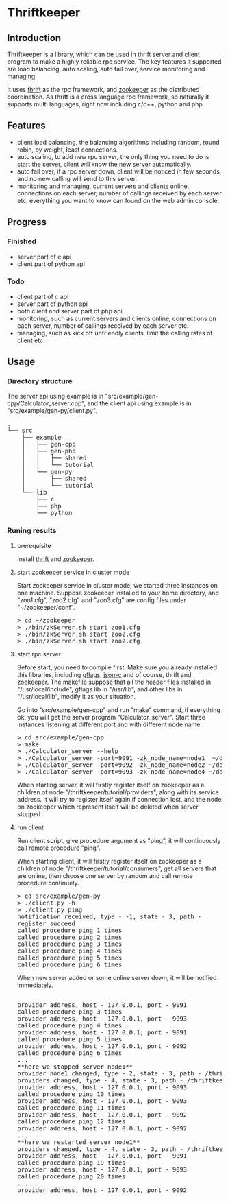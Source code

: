 # Thriftkeeper

## Introduction

Thriftkeeper is a library, which can be used in thrift server and client program to make a highly reliable rpc service. The key features it supported are load balancing, auto scaling, auto fail over, service monitoring and managing.

It uses [thrift][thrift] as the rpc framework, and [zookeeper][zookeeper] as the distributed coordination. As thrift is a cross language rpc framework, so naturally it supports multi languages, right now including c/c++, python and php. 

## Features

*  client load balancing, the balancing algorithms including random, round robin, by weight, least connections.
*  auto scaling, to add new rpc server, the only thing you need to do is start the server, client will know the new server automatically.
*  auto fail over, if a rpc server down, client will be noticed in few seconds, and no new calling will send to this server.
*  monitoring and managing, current servers and clients online, connections on each server, number of callings received by each server etc, everything you want to know can found on the web admin console.

## Progress

### Finished

 *  server part of c api
 *  client part of python api

### Todo

 *  client part of c api
 *  server part of python api
 *  both client and server part of php api
 *  monitoring, such as current servers and clients online, connections on each server, number of callings received by each server etc.
 *  managing, such as kick off unfriendly clients, limit the calling rates of client etc.

## Usage

### Directory structure

The server api using example is in "src/example/gen-cpp/Calculator_server.cpp", and the client api using example is in "src/example/gen-py/client.py".

<pre>
.
└── src
    ├── example
    │   ├── gen-cpp
    │   ├── gen-php
    │   │   ├── shared
    │   │   └── tutorial
    │   └── gen-py
    │       ├── shared
    │       └── tutorial
    └── lib
        ├── c
        ├── php
        └── python
</pre>

### Runing results

 1. prerequisite

    Install [thrift][thrift] and [zookeeper][zookeeper].
    
 1. start zookeeper service in cluster mode

    Start zookeeper service in cluster mode, we started three instances on one machine. Suppose zookeeper installed to your home directory, and  "zoo1.cfg", "zoo2.cfg" and "zoo3.cfg" are config files under  "~/zookeeper/conf".

    <pre>
    > cd ~/zookeeper
    > ./bin/zkServer.sh start zoo1.cfg
    > ./bin/zkServer.sh start zoo2.cfg
    > ./bin/zkServer.sh start zoo2.cfg
    </pre>
    
 1. start rpc server

    Before start, you need to compile first. Make sure you already installed this libraries, including [gflags][gflags], [json-c][json-c] and of course, thrift and zookeeper. The makefile suppose that all the header files installed in "/usr/local/include", gflags lib in "/usr/lib", and other libs in "/usr/local/lib", modify it as your situation.
    
    Go into "src/example/gen-cpp" and run "make" command, if everything ok, you will get the server program "Calculator_server". Start three instances listening at different port and with different node name.

    <pre>
    > cd src/example/gen-cpp
    > make
    > ./Calculator_server --help
    > ./Calculator_server -port=9091 -zk_node_name=node1  ~/data/thriftkeeper/tutorial_node1.log 2>&1 &
    > ./Calculator_server -port=9092 -zk_node_name=node2 ~/data/thriftkeeper/tutorial_node1.log 2>&1 &
    > ./Calculator_server -port=9093 -zk_node_name=node4 ~/data/thriftkeeper/tutorial_node1.log 2>&1 &
    </pre>
    
    When starting server, it will firstly register itself on zookeeper as a children of node "/thriftkeeper/tutorial/providers", along with its service address. It will try to register itself again if connection lost, and the node on zookeeper which represent itself will be deleted when server stopped.

 1. run client
 
    Run client script, give procedure argument as "ping", it will continuously call remote procedure "ping".

    When starting client, it will firstly register itself on zookeeper as a children of node "/thriftkeeper/tutorial/consumers", get all servers that are online, then choose one server by random and call remote procedure continuely. 

    <pre>
    > cd src/example/gen-py
    > ./client.py -h
    > ./client.py ping
    notification received, type - -1, state - 3, path -
    register succeed
    called procedure ping 1 times
    called procedure ping 2 times
    called procedure ping 3 times
    called procedure ping 4 times
    called procedure ping 5 times
    called procedure ping 6 times
    </pre>
    
    When new server added or some online server down, it will be notified immediately.
 
    <pre>   
    provider address, host - 127.0.0.1, port - 9091
    called procedure ping 3 times
    provider address, host - 127.0.0.1, port - 9093
    called procedure ping 4 times
    provider address, host - 127.0.0.1, port - 9091
    called procedure ping 5 times
    provider address, host - 127.0.0.1, port - 9092
    called procedure ping 6 times
    ...
    **here we stopped server node1**
    provider node1 changed, type - 2, state - 3, path - /thriftkeeper/tutorial/providers/node1
    providers changed, type - 4, state - 3, path - /thriftkeeper/tutorial/providers
    provider address, host - 127.0.0.1, port - 9093
    called procedure ping 10 times
    provider address, host - 127.0.0.1, port - 9093
    called procedure ping 11 times
    provider address, host - 127.0.0.1, port - 9092
    called procedure ping 12 times
    provider address, host - 127.0.0.1, port - 9092
    ...
    **here we restarted server node1**
    providers changed, type - 4, state - 3, path - /thriftkeeper/tutorial/providers
    provider address, host - 127.0.0.1, port - 9091
    called procedure ping 19 times
    provider address, host - 127.0.0.1, port - 9093
    called procedure ping 20 times
    ...
    provider address, host - 127.0.0.1, port - 9092
    </pre>

[thrift]: http://thrift.apache.org/ "Thrift"
[zookeeper]: http://zookeeper.apache.org/ "ZooKeeper" 
[gflags]: https://code.google.com/p/gflags/ "gflags"
[json-c]: https://github.com/json-c/json-c "josn-c"
